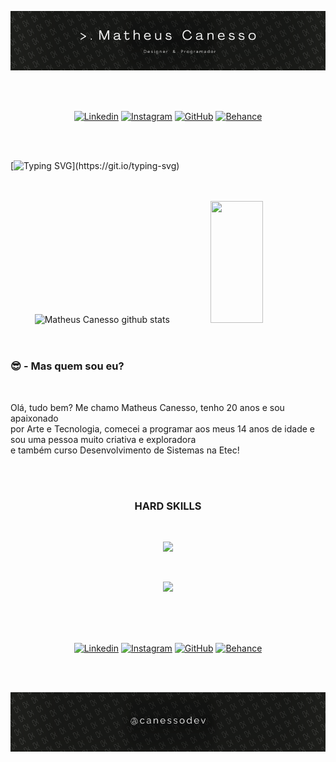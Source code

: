 <div align="center">
  
![Banner](https://github.com/MatheusCanesso/MatheusCanesso/blob/main/img/imgTopHeader.png)

</div>
<br>

<br>

<div align="center" padding="15px">
  
[![Linkedin](https://img.shields.io/badge/LinkedIn-0077B5?style=for-the-badge&logo=linkedin&logoColor=white)](https://www.linkedin.com/in/matheus-canesso-bbbb65202/)
[![Instagram](https://img.shields.io/badge/Instagram-E4405F?style=for-the-badge&logo=instagram&logoColor=white)]()
[![GitHub](https://img.shields.io/badge/GitHub-100000?style=for-the-badge&logo=github&logoColor=white)](https://github.com/MatheusCanesso)
[![Behance](https://img.shields.io/badge/-Behance-blue?style=for-the-badge&logo=behance&logoColor=white)](https://www.behance.net/matheuscanesso)

</div>

<br>

<br>

[![Typing SVG](https://readme-typing-svg.herokuapp.com/?color=FFFFFF&size=35&center=true&vCenter=true&width=1000&lines=Bem-vindo(a)+ao+meu+Github!)](https://git.io/typing-svg)

<br>

<br>

<div align="center">  
  <img width="49%" height="195px" src="https://github-readme-stats.vercel.app/api?username=MatheusCanesso&show_icons=true&count_private=true&hide_border=true&title_color=FD1FD7&icon_color=402CF9&text_color=c9d1d9&bg_color=0d1117" alt="Matheus Canesso github stats" /> 
  <img width="41%" height="195px" src="https://github-readme-stats.vercel.app/api/top-langs/?username=MatheusCanesso&layout=compact&hide_border=true&title_color=FD1FD7&text_color=c9d1d9&bg_color=0d1117" />
</div>

<br>

<br>

<div align="left">
<h3>😎 - Mas quem sou eu?</h3>

<br>

<p>Olá, tudo bem? Me chamo Matheus Canesso, tenho 20 anos e sou apaixonado<br>
  por Arte e Tecnologia, comecei a programar aos meus 14 anos de idade e<br>
  sou uma pessoa muito criativa e exploradora<br>
  e também curso Desenvolvimento de Sistemas na Etec!</p>

</div>

<br>

<br>

<h3 align="center" padding-top="10px">HARD SKILLS</h3>

<br>

<div align="center">
  <p align="center">
  <a href="https://skillicons.dev">
    <img src="https://skillicons.dev/icons?i=html,css,js,bootstrap,materialui,react,typescript,tailwind,vite,androidstudio,java,spring,mysql,firebase" />
  </a>
</p>
</div>

<br>

<div align="center">
  <div align="center">
  <p align="center">
  <a href="https://skillicons.dev">
    <img src="https://skillicons.dev/icons?i=figma,ai,ps,ae,xd" />
  </a>
</p>
</div>
</div>

<br>

<br>

<br>

<div align="center" padding="15px">
  
[![Linkedin](https://img.shields.io/badge/LinkedIn-0077B5?style=for-the-badge&logo=linkedin&logoColor=white)](https://www.linkedin.com/in/matheus-canesso-bbbb65202/)
[![Instagram](https://img.shields.io/badge/Instagram-E4405F?style=for-the-badge&logo=instagram&logoColor=white)]()
[![GitHub](https://img.shields.io/badge/GitHub-100000?style=for-the-badge&logo=github&logoColor=white)](https://github.com/MatheusCanesso)
[![Behance](https://img.shields.io/badge/-Behance-blue?style=for-the-badge&logo=behance&logoColor=white)](https://www.behance.net/matheuscanesso)

</div>

<br>

<br>

<div align="center">
  
![Banner](https://github.com/MatheusCanesso/MatheusCanesso/blob/main/img/imgBottomHeader.png)

</div>
